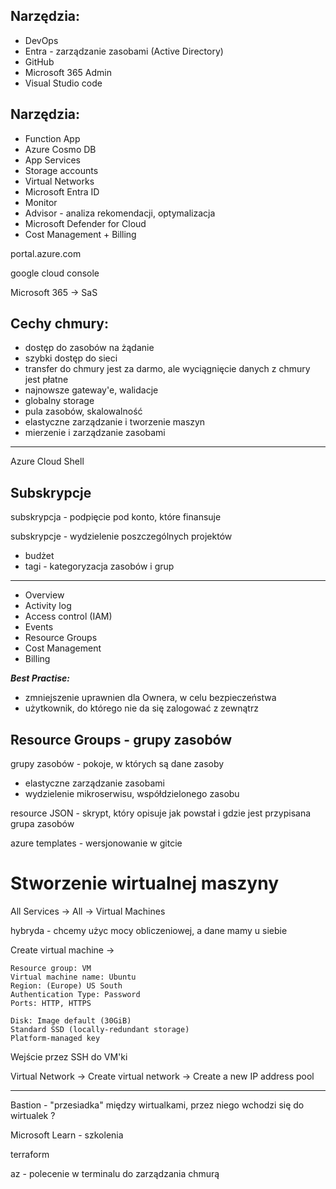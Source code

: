 ## Narzędzia:
- DevOps
- Entra - zarządzanie zasobami (Active Directory)
- GitHub
- Microsoft 365 Admin
- Visual Studio code

## Narzędzia:
- Function App
- Azure Cosmo DB
- App Services
- Storage accounts
- Virtual Networks
- Microsoft Entra ID
- Monitor
- Advisor - analiza rekomendacji, optymalizacja
- Microsoft Defender for Cloud
- Cost Management + Billing

portal.azure.com

google cloud console

Microsoft 365 -> SaS

## Cechy chmury:
- dostęp do zasobów na żądanie
- szybki dostęp do sieci
- transfer do chmury jest za darmo, ale wyciągnięcie danych z chmury jest płatne
- najnowsze gateway'e, walidacje
- globalny storage
- pula zasobów, skalowalność
- elastyczne zarządzanie i tworzenie maszyn
- mierzenie i zarządzanie zasobami

---

Azure Cloud Shell

## Subskrypcje

subskrypcja - podpięcie pod konto, które finansuje

subskrypcje - wydzielenie poszczególnych projektów

- budżet
- tagi - kategoryzacja zasobów i grup

---

- Overview
- Activity log
- Access control (IAM)
- Events
- Resource Groups
- Cost Management
- Billing

***Best Practise:***
- zmniejszenie uprawnien dla Ownera, w celu bezpieczeństwa
- użytkownik, do którego nie da się zalogować z zewnątrz

## Resource Groups - grupy zasobów

grupy zasobów - pokoje, w których są dane zasoby

- elastyczne zarządzanie zasobami
- wydzielenie mikroserwisu, współdzielonego zasobu

resource JSON - skrypt, który opisuje jak powstał i gdzie jest przypisana grupa zasobów

azure templates - wersjonowanie w gitcie

# Stworzenie wirtualnej maszyny

All Services -> All -> Virtual Machines

hybryda - chcemy użyc mocy obliczeniowej, a dane mamy u siebie

Create virtual machine -> 

```
Resource group: VM
Virtual machine name: Ubuntu
Region: (Europe) US South
Authentication Type: Password
Ports: HTTP, HTTPS
```

```
Disk: Image default (30GiB)
Standard SSD (locally-redundant storage)
Platform-managed key
```

Wejście przez SSH do VM'ki

Virtual Network -> Create virtual network -> Create a new IP address pool

---

Bastion - "przesiadka" między wirtualkami, przez niego wchodzi się do wirtualek ?

Microsoft Learn - szkolenia

terraform

az - polecenie w terminalu do zarządzania chmurą